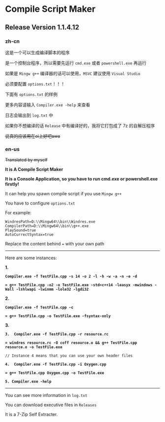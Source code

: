 # Compile Script Maker

## Release Version 1.1.4.12

### zh-cn

这是一个可以生成编译脚本的程序

是一个控制台程序，所以需要先运行 `cmd.exe` 或者 `powershell.exe` 再运行

如果是 `Mingw g++` 编译器的话可以使用，`MSVC` 建议使用 `Visual Studio`

必须要配置 `options.txt`！！！

下面有 `options.txt` 的样例

更多内容请输入 `Compiler.exe -help` 来查看

日志会输出到 `log.txt` 中

如果你不想编译的话 `Release` 中有编译好的，我将它打包成了 7z 的自解压程序

~~说真的应该用在oi上好吧awa~~

### en-us

~~Translated by myself~~

**It is A Compile Script Maker**

**It is a Console Application, so you have to run cmd.exe or powershell.exe firstly!**

It can help you spawn compile script if you use `Mingw g++`

You have to configure `options.txt`

For example:

```
WindresPath=D:\\Mingw64\\bin\\Windres.exe
CompilerPath=D:\\Mingw64\\bin\\g++.exe
PlaySound=true
AutoCurrectSyntax=true
```

Replace the content behind `=` with your own path

------------

Here are some instances:

**1.**

**`Compiler.exe -f TestFile.cpp -s 14 -o 2 -l -h -w -a -n -e -d`**

**`= g++ TestFile.cpp -o2 -o TestFile.exe -std=c++14 -leasyx -mwindows -Wall -lshlwapi -lwinmm -lole32 -lgdi32`**

**2.**

**`Compiler.exe -f TestFile.cpp -c`**

**`= g++ TestFile.cpp -o TestFile.exe -fsyntax-only`**

**3.**

**`3.  Compiler.exe -f TestFile.cpp -r resource.rc`**

**`= windres resource.rc -O coff resource.o && g++ TestFile.cpp resource.o -o TestFile.exe`**

```
// Instance 4 means that you can use your own header files
```

**`4.  Compiler.exe -f TestFile.cpp -i Oxygen.cpp`**

**`= g++ TestFile.cpp Oxygen.cpp -o TestFile.exe`**

**`5. Compiler.exe -help`**

------------

You can see more information in `log.txt`

You can download executive files in `Releases`

It is a 7-Zip Self Extracter.
